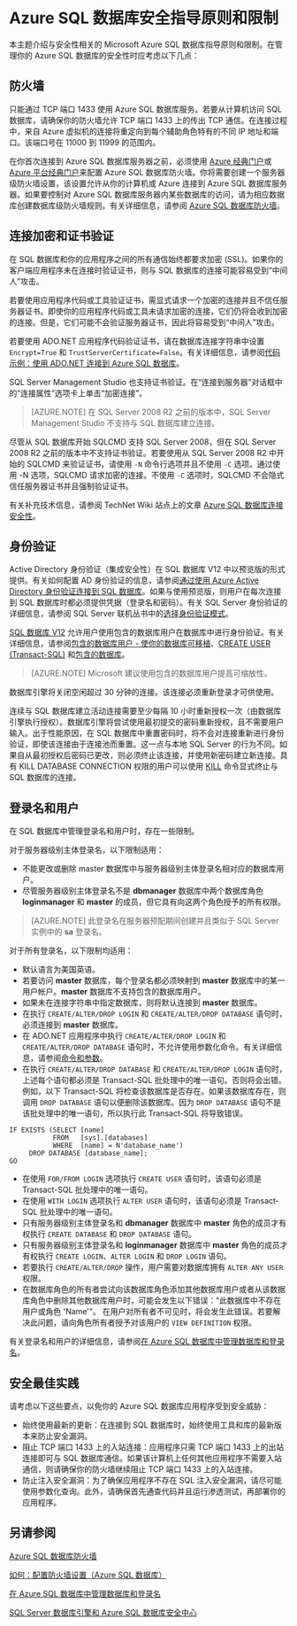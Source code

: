 <properties
   pageTitle="Azure SQL 数据库安全指导原则和限制 | Microsoft Azure"
   description="了解与安全性相关的 Microsoft Azure SQL 数据库指导原则和限制。"
   services="sql-database"
   documentationCenter=""
   authors="BYHAM"
   manager="jeffreyg"
   editor=""
   tags=""/>

<tags
   ms.service="sql-database"
   ms.date="11/24/2015"
   wacn.date="01/29/2016"/>

# Azure SQL 数据库安全指导原则和限制

本主题介绍与安全性相关的 Microsoft Azure SQL 数据库指导原则和限制。在管理你的 Azure SQL 数据库的安全性时应考虑以下几点：

## 防火墙

只能通过 TCP 端口 1433 使用 Azure SQL 数据库服务。若要从计算机访问 SQL 数据库，请确保你的防火墙允许 TCP 端口 1433 上的传出 TCP 通信。在连接过程中，来自 Azure 虚拟机的连接将重定向到每个辅助角色特有的不同 IP 地址和端口。该端口号在 11000 到 11999 的范围内。

在你首次连接到 Azure SQL 数据库服务器之前，必须使用 [Azure 经典门户](https://manage.windowsazure.cn)或 [Azure 平台经典门户](https://manage.windowsazure.cn/microsoft.partner.onmschina.cn#Workspaces/All/dashboard)来配置 Azure SQL 数据库防火墙。你将需要创建一个服务器级防火墙设置，该设置允许从你的计算机或 Azure 连接到 Azure SQL 数据库服务器。如果要控制对 Azure SQL 数据库服务器内某些数据库的访问，请为相应数据库创建数据库级防火墙规则。有关详细信息，请参阅 [Azure SQL 数据库防火墙](/documentation/articles/sql-database-firewall-configure)。

## 连接加密和证书验证

在 SQL 数据库和你的应用程序之间的所有通信始终都要求加密 (SSL)。如果你的客户端应用程序未在连接时验证证书，则与 SQL 数据库的连接可能容易受到“中间人”攻击。

若要使用应用程序代码或工具验证证书，需显式请求一个加密的连接并且不信任服务器证书。即使你的应用程序代码或工具未请求加密的连接，它们仍将会收到加密的连接。但是，它们可能不会验证服务器证书，因此将容易受到“中间人”攻击。

若要使用 ADO.NET 应用程序代码验证证书，请在数据库连接字符串中设置 ``Encrypt=True`` 和 ``TrustServerCertificate=False``。有关详细信息，请参阅[代码示例：使用 ADO.NET 连接到 Azure SQL 数据库](https://msdn.microsoft.com/zh-cn/library/azure/ee336243.aspx)。

SQL Server Management Studio 也支持证书验证。在“连接到服务器”对话框中的“连接属性”选项卡上单击“加密连接”。

> [AZURE.NOTE] 在 SQL Server 2008 R2 之前的版本中，SQL Server Management Studio 不支持与 SQL 数据库建立连接。

尽管从 SQL 数据库开始 SQLCMD 支持 SQL Server 2008，但在 SQL Server 2008 R2 之前的版本中不支持证书验证。若要使用从 SQL Server 2008 R2 中开始的 SQLCMD 来验证证书，请使用 ``-N`` 命令行选项并且不使用 ``-C`` 选项。通过使用 -N 选项，SQLCMD 请求加密的连接。不使用 ``-C`` 选项时，SQLCMD 不会隐式信任服务器证书并且强制验证证书。

有关补充技术信息，请参阅 TechNet Wiki 站点上的文章 [Azure SQL 数据库连接安全性](http://social.technet.microsoft.com/wiki/contents/articles/2951.windows-azure-sql-database-connection-security.aspx#comment-4847)。

## 身份验证

Active Directory 身份验证（集成安全性）在 SQL 数据库 V12 中以预览版的形式提供。有关如何配置 AD 身份验证的信息，请参阅[通过使用 Azure Active Directory 身份验证连接到 SQL 数据库](/documentation/articles/sql-database-aad-authentication)。如果与使用预览版，则用户在每次连接到 SQL 数据库时都必须提供凭据（登录名和密码）。有关 SQL Server 身份验证的详细信息，请参阅 SQL Server 联机丛书中的[选择身份验证模式](https://msdn.microsoft.com/zh-cn/library/ms144284.aspx)。

[SQL 数据库 V12](/documentation/articles/sql-database-v12-whats-new) 允许用户使用包含的数据库用户在数据库中进行身份验证。有关详细信息，请参阅[包含的数据库用户 - 使你的数据库可移植](https://msdn.microsoft.com/zh-cn/library/ff929188.aspx)、[CREATE USER (Transact-SQL)](https://technet.microsoft.com/zh-cn/library/ms173463.aspx) 和[包含的数据库](https://technet.microsoft.com/zh-cn/library/ff929071.aspx)。

> [AZURE.NOTE] Microsoft 建议使用包含的数据库用户提高可缩放性。

数据库引擎将关闭空闲超过 30 分钟的连接。该连接必须重新登录才可供使用。

连续与 SQL 数据库建立活动连接需要至少每隔 10 小时重新授权一次（由数据库引擎执行授权）。数据库引擎将尝试使用最初提交的密码重新授权，且不需要用户输入。出于性能原因，在 SQL 数据库中重置密码时，将不会对连接重新进行身份验证，即使该连接由于连接池而重置。这一点与本地 SQL Server 的行为不同。如果自从最初授权后密码已更改，则必须终止该连接，并使用新密码建立新连接。具有 KILL DATABASE CONNECTION 权限的用户可以使用 [KILL](https://msdn.microsoft.com/zh-cn/library/ms173730.aspx) 命令显式终止与 SQL 数据库的连接。

## 登录名和用户

在 SQL 数据库中管理登录名和用户时，存在一些限制。

对于服务器级别主体登录名，以下限制适用：

- 不能更改或删除 master 数据库中与服务器级别主体登录名相对应的数据库用户。 
- 尽管服务器级别主体登录名不是 **dbmanager** 数据库中两个数据库角色 **loginmanager** 和 **master** 的成员，但它具有向这两个角色授予的所有权限。

> [AZURE.NOTE] 此登录名在服务器预配期间创建并且类似于 SQL Server 实例中的 **sa** 登录名。

对于所有登录名，以下限制均适用：

- 默认语言为美国英语。
- 若要访问 **master** 数据库，每个登录名都必须映射到 **master** 数据库中的某一用户帐户。**master** 数据库不支持包含的数据库用户。
- 如果未在连接字符串中指定数据库，则将默认连接到 **master** 数据库。
- 在执行 ``CREATE/ALTER/DROP LOGIN`` 和 ``CREATE/ALTER/DROP DATABASE`` 语句时，必须连接到 **master** 数据库。 
- 在 ADO.NET 应用程序中执行 ``CREATE/ALTER/DROP LOGIN`` 和 ``CREATE/ALTER/DROP DATABASE`` 语句时，不允许使用参数化命令。有关详细信息，请参阅[命令和参数](https://msdn.microsoft.com/zh-cn/library/ms254953.aspx)。
- 在执行 ``CREATE/ALTER/DROP DATABASE`` 和 ``CREATE/ALTER/DROP LOGIN`` 语句时，上述每个语句都必须是 Transact-SQL 批处理中的唯一语句。否则将会出错。例如，以下 Transact-SQL 将检查该数据库是否存在。如果该数据库存在，则调用 ``DROP DATABASE`` 语句以便删除该数据库。因为 ``DROP DATABASE`` 语句不是该批处理中的唯一语句，所以执行此 Transact-SQL 将导致错误。

```
IF EXISTS (SELECT [name]
           FROM   [sys].[databases]
           WHERE  [name] = N'database_name')
     DROP DATABASE [database_name];
GO
```

- 在使用 ``FOR/FROM LOGIN`` 选项执行 ``CREATE USER`` 语句时，该语句必须是 Transact-SQL 批处理中的唯一语句。
- 在使用 ``WITH LOGIN`` 选项执行 ``ALTER USER`` 语句时，该语句必须是 Transact-SQL 批处理中的唯一语句。
- 只有服务器级别主体登录名和 **dbmanager** 数据库中 **master** 角色的成员才有权执行 ``CREATE DATABASE`` 和 ``DROP DATABASE`` 语句。
- 只有服务器级别主体登录名和 **loginmanager** 数据库中 **master** 角色的成员才有权执行 ``CREATE LOGIN``、``ALTER LOGIN`` 和 ``DROP LOGIN`` 语句。
- 若要执行 ``CREATE/ALTER/DROP`` 操作，用户需要对数据库拥有 ``ALTER ANY USER`` 权限。
- 在数据库角色的所有者尝试向该数据库角色添加其他数据库用户或者从该数据库角色中删除其他数据库用户时，可能会发生以下错误：“此数据库中不存在用户或角色 'Name'”。 在用户对所有者不可见时，将会发生此错误。若要解决此问题，请向角色所有者授予对该用户的 ``VIEW DEFINITION`` 权限。 

有关登录名和用户的详细信息，请参阅[在 Azure SQL 数据库中管理数据库和登录名](/documentation/articles/sql-database-manage-logins)。

## 安全最佳实践

请考虑以下这些要点，以免你的 Azure SQL 数据库应用程序受到安全威胁：

- 始终使用最新的更新：在连接到 SQL 数据库时，始终使用工具和库的最新版本来防止安全漏洞。
- 阻止 TCP 端口 1433 上的入站连接：应用程序只需 TCP 端口 1433 上的出站连接即可与 SQL 数据库通信。如果该计算机上任何其他应用程序不需要入站通信，则请确保你的防火墙继续阻止 TCP 端口 1433 上的入站连接。
- 防止注入安全漏洞：为了确保应用程序不存在 SQL 注入安全漏洞，请尽可能使用参数化查询。此外，请确保首先通查代码并且运行渗透测试，再部署你的应用程序。


## 另请参阅

[Azure SQL 数据库防火墙](/documentation/articles/sql-database-firewall-configure)

[如何：配置防火墙设置（Azure SQL 数据库）](/documentation/articles/sql-database-configure-firewall-settings)

[在 Azure SQL 数据库中管理数据库和登录名](/documentation/articles/sql-database-manage-logins)

[SQL Server 数据库引擎和 Azure SQL 数据库安全中心](https://msdn.microsoft.com/zh-cn/library/bb510589)

<!---HONumber=Mooncake_0118_2016-->
